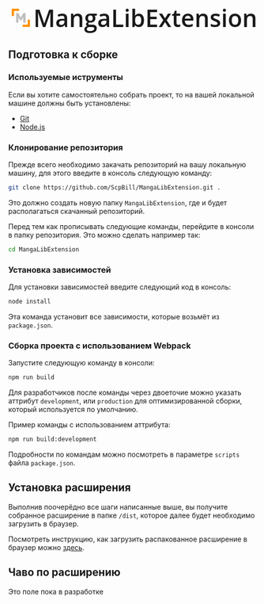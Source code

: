 <div style="display: flex; justify-content: center; align-items: center;">
    <div style="display: flex; align-items: center;">
        <svg xmlns="http://www.w3.org/2000/svg" xml:space="preserve" viewBox="0 0 512 512" width="64px" height="64px">
            <path class="a8_ba site-logo__corner" d="M220 78v30c0 4.42-3.58 8-8 8h-86c-5.52 0-10 4.48-10 10v86c0 4.42-3.58 8-8 8H78c-4.42 0-8-3.58-8-8V82c0-6.63 5.37-12 12-12h130c4.42 0 8 3.58 8 8zM292 434v-30c0-4.42 3.58-8 8-8h86c5.52 0 10-4.48 10-10v-86c0-4.42 3.58-8 8-8h30c4.42 0 8 3.58 8 8v130c0 6.63-5.37 12-12 12H300c-4.42 0-8-3.58-8-8z" style="fill: #ff9100;"></path>
            <path class="a8_bb site-logo__words" d="M166.68 354c-1.87 0-3.5-.7-4.9-2.1-1.4-1.4-2.1-3.03-2.1-4.9V165c0-2.05.7-3.73 2.1-5.04 1.4-1.3 3.03-1.96 4.9-1.96h30.24c3.17 0 5.5.8 7 2.38 1.49 1.59 2.42 2.85 2.8 3.78l49.28 88.2 49.28-88.2c.56-.93 1.54-2.19 2.94-3.78 1.4-1.58 3.68-2.38 6.86-2.38h29.96c2.05 0 3.78.66 5.18 1.96 1.4 1.31 2.1 2.99 2.1 5.04v182c0 1.87-.7 3.5-2.1 4.9-1.4 1.4-3.13 2.1-5.18 2.1h-33.32c-2.06 0-3.78-.7-5.18-2.1-1.4-1.4-2.1-3.03-2.1-4.9V242l-31.36 58.52c-.94 1.68-2.15 3.18-3.64 4.48-1.5 1.31-3.55 1.96-6.16 1.96h-14.56c-2.62 0-4.67-.65-6.16-1.96-1.5-1.3-2.71-2.8-3.64-4.48L207.28 242v105c0 1.87-.66 3.5-1.96 4.9-1.31 1.4-2.99 2.1-5.04 2.1h-33.6z" style="fill: #bfbfbf;"></path>
        </svg>
        <span style="font-size: 48px; font-family: 'Open Sans'; font-weight: 600">MangaLibExtension</span>
        </svg>
    </div>
</div>

## Подготовка к сборке

### Используемые иструменты

Если вы хотите самостоятельно собрать проект, то на вашей локальной машине должны быть установлены:  
- [Git](https://github.com/git-guides/install-git)
- [Node.js](https://nodejs.org/en/download/package-manager)

### Клонирование репозитория

Прежде всего необходимо закачать репозиторий на вашу локальную машину, для этого введите в консоль следующую команду:

```bash
git clone https://github.com/ScpBill/MangaLibExtension.git .
```

Это должно создать новую папку `MangaLibExtension`, где и будет располагаться скачанный репозиторий.

Перед тем как прописывать следующие команды, перейдите в консоли в папку репозитория. Это можно сделать например так:

```bash
cd MangaLibExtension
```

### Установка зависимостей

Для установки зависимостей введите следующий код в консоль:

```bash
node install
```

Эта команда установит все зависимости, которые возьмёт из `package.json`.

### Сборка проекта с использованием Webpack

Запустите следующую команду в консоли:

```bash
npm run build
```

Для разработчиков после команды через двоеточие можно указать аттрибут `development`, или `production` для оптимизированной сборки, который используется по умолчанию.

Пример команды с использованием аттрибута:

```bash
npm run build:development
```

Подробности по командам можно посмотреть в параметре `scripts` файла `package.json`.

## Установка расширения

Выполнив поочерёдно все шаги написанные выше, вы получите собранное расширение в папке `/dist`, которое далее будет необходимо загрузить в браузер.

Посмотреть инструкцию, как загрузить распакованное расширение в браузер можно [здесь](https://fetchv.net/ru/blog/how-to-load-the-unpacked-extension-in-developer-mode).


## Чаво по расширению

Это поле пока в разработке
